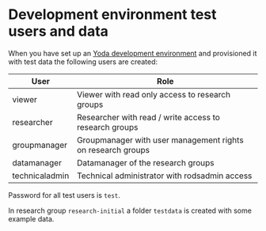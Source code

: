 # Development environment test users and data
When you have set up an [Yoda development environment](setting-up-development-environment.md) and provisioned it with test data the following users are created:

User                | Role
--------------------|----------
viewer              | Viewer with read only access to research groups
researcher          | Researcher with read / write access to research groups
groupmanager        | Groupmanager  with user management rights on research groups
datamanager         | Datamanager of the research groups
technicaladmin      | Technical administrator with rodsadmin access

Password for all test users is `test`.

In research group `research-initial` a folder `testdata` is created with some example data.
